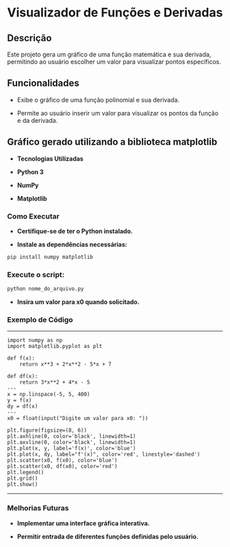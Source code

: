 # Visualizador de Funções e Derivadas

## Descrição

Este projeto gera um gráfico de uma função matemática e sua derivada, permitindo ao usuário escolher um valor para visualizar pontos específicos.

## Funcionalidades

- Exibe o gráfico de uma função polinomial e sua derivada.

- Permite ao usuário inserir um valor para visualizar os pontos da função e da derivada.

## Gráfico gerado utilizando a biblioteca matplotlib 

- **Tecnologias Utilizadas**

- **Python 3**

- **NumPy**

- **Matplotlib**

### Como Executar

- **Certifique-se de ter o Python instalado.**

- **Instale as dependências necessárias:**

```bash
pip install numpy matplotlib
```

### Execute o script:

```bash
python nome_do_arquivo.py
```

- **Insira um valor para x0 quando solicitado.**


### Exemplo de Código

---
```
import numpy as np
import matplotlib.pyplot as plt

def f(x):
    return x**3 + 2*x**2 - 5*x + 7

def df(x):
    return 3*x**2 + 4*x - 5
---
x = np.linspace(-5, 5, 400)
y = f(x)
dy = df(x)
---
x0 = float(input("Digite um valor para x0: "))

plt.figure(figsize=(8, 6))
plt.axhline(0, color='black', linewidth=1)
plt.axvline(0, color='black', linewidth=1)
plt.plot(x, y, label='f(x)', color='blue')
plt.plot(x, dy, label="f'(x)", color='red', linestyle='dashed')
plt.scatter(x0, f(x0), color='blue')
plt.scatter(x0, df(x0), color='red')
plt.legend()
plt.grid()
plt.show()
```
---
### Melhorias Futuras

- **Implementar uma interface gráfica interativa.**

- **Permitir entrada de diferentes funções definidas pelo usuário.**




